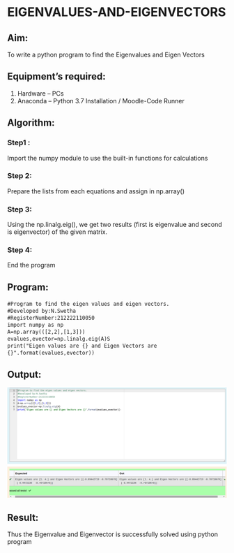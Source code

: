 # EIGENVALUES-AND-EIGENVECTORS
## Aim:
To write a python program to find the Eigenvalues and Eigen Vectors
## Equipment’s required:
1. 	Hardware – PCs
2. 	Anaconda – Python 3.7 Installation / Moodle-Code Runner
## Algorithm:
### Step1 : 
Import the numpy module to use the built-in functions for calculations
### Step 2: 
Prepare  the lists from each equations and assign in np.array()
### Step 3:
 Using the np.linalg.eig(),  we get two results (first is eigenvalue and second is eigenvector) of the given matrix.
### Step 4: 
End the program

## Program:

```
#Program to find the eigen values and eigen vectors.
#Developed by:N.Swetha
#RegisterNumber:212222110050
import numpy as np
A=np.array(([2,2],[1,3]))
evalues,evector=np.linalg.eig(A)S
print("Eigen values are {} and Eigen Vectors are {}".format(evalues,evector))
```
## Output:

![output](./eigenvector.png)

## Result:
Thus the Eigenvalue and Eigenvector is successfully solved using python program
